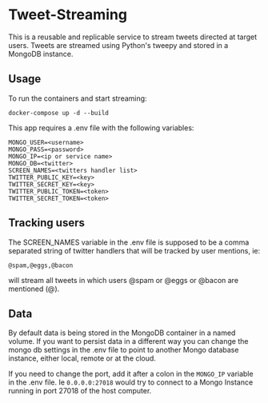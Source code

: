 # Tweet-Streaming

This is a reusable and replicable service to stream tweets directed at target users. Tweets are streamed using Python's tweepy and stored in a MongoDB instance.

## Usage

To run the containers and start streaming:

```
docker-compose up -d --build
```

This app requires a .env file with the following variables:
```
MONGO_USER=<username>
MONGO_PASS=<password>
MONGO_IP=<ip or service name>
MONGO_DB=<twitter>
SCREEN_NAMES=<twitters handler list>
TWITTER_PUBLIC_KEY=<key>
TWITTER_SECRET_KEY=<key>
TWITTER_PUBLIC_TOKEN=<token>
TWITTER_SECRET_TOKEN=<token>

```

## Tracking users

The SCREEN_NAMES variable in the .env file is supposed to be a comma separated string of twitter handlers that will be tracked by user mentions, ie:

`@spam,@eggs,@bacon`

will stream all tweets in which users @spam or @eggs or @bacon are mentioned (@).

## Data

By default data is being stored in the MongoDB container in a named volume. If you want to persist data in a different way you can change the mongo db settings in the .env file to point to another Mongo database instance, either local, remote or at the cloud.

If you need to change the port, add it after a colon in the `MONGO_IP` variable in the .env file. Ie `0.0.0.0:27018` would try to connect to a Mongo Instance running in port 27018 of the host computer.